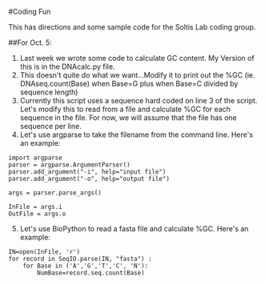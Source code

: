 #Coding Fun

This has directions and some sample code for the Soltis Lab coding group.

##For Oct. 5:

1. Last week we wrote some code to calculate GC content. My Version of this is in the DNAcalc.py file.
2. This doesn't quite do what we want...Modify it to print out the %GC (ie. DNAseq.count(Base) when Base=G plus when Base=C divided by sequence length)
3. Currently this script uses a sequence hard coded on line 3 of the script. Let's modify this to read from a file and calculate %GC for each sequence in the file. For now, we will assume that the file has one sequence per line.
4. Let's use argparse to take the filename from the command line.
	Here's an example:
```	
import argparse
parser = argparse.ArgumentParser()
parser.add_argument("-i", help="input file")
parser.add_argument("-o", help="output file")

args = parser.parse_args()

InFile = args.i
OutFile = args.o
```

5. Let's use BioPython to read a fasta file and calculate %GC.
Here's an example:
```
IN=open(InFile, 'r')
for record in SeqIO.parse(IN, "fasta") :
	for Base in ('A','G','T','C', 'N'):
  		NumBase=record.seq.count(Base)
```

